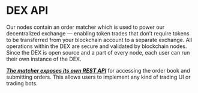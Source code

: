# DEX API

Our nodes contain an order matcher which is used to power our decentralized exchange — enabling token trades that don’t require tokens to be transferred from your blockchain account to a separate exchange. All operations within the DEX are secure and validated by blockchain nodes. Since the DEX is open source and a part of every node, each user can run their own instance of the DEX.

[_**The matcher exposes its own REST API**_](/earths-api-and-sdk/dex-api/matcher.md) for accessing the order book and submitting orders. This allows users to implement any kind of trading UI or trading bots.


